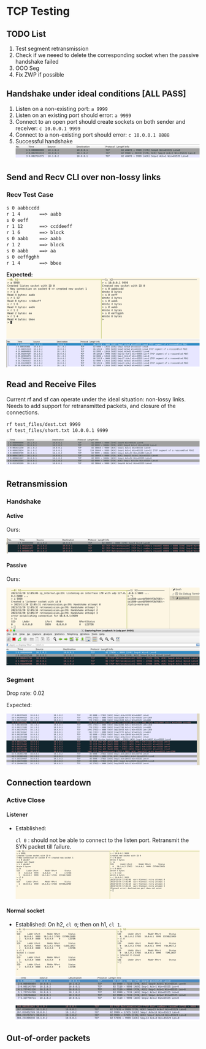 # TCP Testing

## TODO List

1. Test segment retransmission
2. Check if we neeed to delete the corresponding socket when the passive handshake failed
3. OOO Seg
4. Fix ZWP if possible

## Handshake under ideal conditions [ALL PASS]

1. Listen on a non-existing port: `a 9999`
2. Listen on an existing port should error: `a 9999`
3. Connect to an open port should create sockets on both sender and receiver: `c 10.0.0.1 9999`
4. Connect to a non-existing port should error: `c 10.0.0.1 8888`
5. Successful handshake
![Alt text](../md_images/tcp/ideal_handshake.png)

## Send and Recv CLI over non-lossy links

### Recv Test Case

```
s 0 aabbccdd
r 1 4       ==> aabb
s 0 eeff
r 1 12      ==> ccddeeff
r 1 6       ==> block
s 0 aabb    ==> aabb
r 1 2       ==> block
s 0 aabb    ==> aa
s 0 eeffgghh 
r 1 4       ==> bbee
```

**Expected:**
![Alt text](../md_images/tcp/terminal-read.png)
![Alt text](../md_images/tcp/expected-non-lossy-read.png)

## Read and Receive Files

Current rf and sf can operate under the ideal situation: non-lossy links. Needs to add support for retransmitted packets, and closure of the connections.

```
rf test_files/dest.txt 9999
sf test_files/short.txt 10.0.0.1 9999
```
![Alt text](../md_images/tcp/non-lossy-files.png)

## Retransmission

### Handshake

#### Active

Ours: 

![Alt text](../md_images/tcp/active_retrans.png)

#### Passive 

Ours:

![Alt text](../md_images/tcp/passive_retrans.png)

### Segment

Drop rate: 0.02

Expected:

![Alt text](../md_images/tcp/ref_retrans.png)

## Connection teardown

### Active Close

#### Listener

- Established: 

    `cl 0` : should not be able to connect to the listen port. Retransmit the SYN packet till failure.
    ![Alt text](../md_images/tcp/listener_close.png)

#### Normal socket

 - Established: 
    On h2, `cl 0`; then on h1, `cl 1`.
    ![Alt text](../md_images/tcp/normal_close.png)
    ![Alt text](../md_images/tcp/image.png)
    ![Alt text](../md_images/tcp/normal_close_wireshark.png)

## Out-of-order packets
